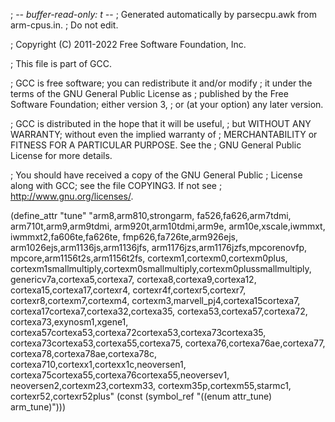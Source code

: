 ; -*- buffer-read-only: t -*-
; Generated automatically by parsecpu.awk from arm-cpus.in.
; Do not edit.

; Copyright (C) 2011-2022 Free Software Foundation, Inc.

; This file is part of GCC.

; GCC is free software; you can redistribute it and/or modify
; it under the terms of the GNU General Public License as
; published by the Free Software Foundation; either version 3,
; or (at your option) any later version.

; GCC is distributed in the hope that it will be useful,
; but WITHOUT ANY WARRANTY; without even the implied warranty of
; MERCHANTABILITY or FITNESS FOR A PARTICULAR PURPOSE.  See the
; GNU General Public License for more details.

; You should have received a copy of the GNU General Public
; License along with GCC; see the file COPYING3.  If not see
; <http://www.gnu.org/licenses/>.

(define_attr "tune"
	"arm8,arm810,strongarm,
	fa526,fa626,arm7tdmi,
	arm710t,arm9,arm9tdmi,
	arm920t,arm10tdmi,arm9e,
	arm10e,xscale,iwmmxt,
	iwmmxt2,fa606te,fa626te,
	fmp626,fa726te,arm926ejs,
	arm1026ejs,arm1136js,arm1136jfs,
	arm1176jzs,arm1176jzfs,mpcorenovfp,
	mpcore,arm1156t2s,arm1156t2fs,
	cortexm1,cortexm0,cortexm0plus,
	cortexm1smallmultiply,cortexm0smallmultiply,cortexm0plussmallmultiply,
	genericv7a,cortexa5,cortexa7,
	cortexa8,cortexa9,cortexa12,
	cortexa15,cortexa17,cortexr4,
	cortexr4f,cortexr5,cortexr7,
	cortexr8,cortexm7,cortexm4,
	cortexm3,marvell_pj4,cortexa15cortexa7,
	cortexa17cortexa7,cortexa32,cortexa35,
	cortexa53,cortexa57,cortexa72,
	cortexa73,exynosm1,xgene1,
	cortexa57cortexa53,cortexa72cortexa53,cortexa73cortexa35,
	cortexa73cortexa53,cortexa55,cortexa75,
	cortexa76,cortexa76ae,cortexa77,
	cortexa78,cortexa78ae,cortexa78c,
	cortexa710,cortexx1,cortexx1c,neoversen1,
	cortexa75cortexa55,cortexa76cortexa55,neoversev1,
	neoversen2,cortexm23,cortexm33,
	cortexm35p,cortexm55,starmc1,
	cortexr52,cortexr52plus"
	(const (symbol_ref "((enum attr_tune) arm_tune)")))
